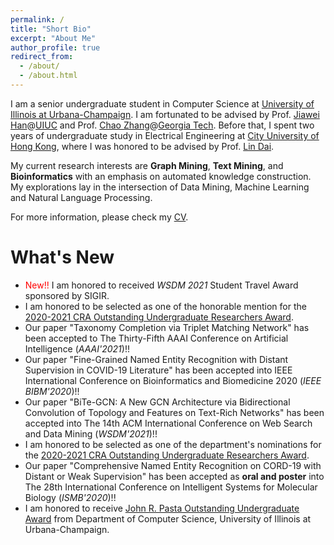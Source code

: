 ```yaml
---
permalink: /
title: "Short Bio"
excerpt: "About Me"
author_profile: true
redirect_from: 
  - /about/
  - /about.html
---
```


I am a senior undergraduate student in Computer Science at [University of Illinois at Urbana-Champaign](https://illinois.edu/). I am fortunated to be advised by Prof. [Jiawei Han](http://hanj.cs.illinois.edu/)@[UIUC](https://illinois.edu/) and Prof. [Chao Zhang](http://chaozhang.org/)@[Georgia Tech](https://www.gatech.edu/). Before that, I spent two years of undergraduate study in Electrical Engineering at [City University of Hong Kong](https://www.cityu.edu.hk/), where I was honored to be advised by Prof. [Lin Dai](http://www.ee.cityu.edu.hk/~lindai/).

My current research interests are **Graph Mining**, **Text Mining**, and **Bioinformatics** with an emphasis on automated knowledge construction. My explorations lay in the intersection of Data Mining, Machine Learning and Natural Language Processing. 

For more information, please check my [CV](/files/CV_PhD_blue.pdf).

What's New
======
* <span style="color:red">New!!</span> I am honored to received <em>WSDM 2021</em> Student Travel Award sponsored by SIGIR.
* I am honored to be selected as one of the honorable mention for the [2020-2021 CRA Outstanding Undergraduate Researchers Award](https://cra.org/crae/awards/cra-outstanding-undergraduate-researchers).
* Our paper "Taxonomy Completion via Triplet Matching Network" has been accepted to The Thirty-Fifth AAAI Conference on Artificial Intelligence (<em>AAAI'2021</em>)!!
* Our paper "Fine-Grained Named Entity Recognition with Distant Supervision in COVID-19 Literature" has been accepted into IEEE International Conference on Bioinformatics and Biomedicine 2020 (<em>IEEE BIBM'2020</em>)!!
* Our paper "BiTe-GCN: A New GCN Architecture via Bidirectional Convolution of Topology and Features on Text-Rich Networks" has been accepted into The 14th ACM International Conference on Web Search and Data Mining (<em>WSDM'2021</em>)!!
* I am honored to be selected as one of the department's nominations for the [2020-2021 CRA Outstanding Undergraduate Researchers Award](https://cra.org/crae/awards/cra-outstanding-undergraduate-researchers).
* Our paper "Comprehensive Named Entity Recognition on CORD-19 with Distant or Weak Supervision" has been accepted as **oral and poster** into The 28th International Conference on Intelligent Systems for Molecular Biology (<em>ISMB'2020</em>)!!
* I am honored to receive [John R. Pasta Outstanding Undergraduate Award](https://cs.illinois.edu/about-us/awards/undergraduate-scholarships-awards/john-r-pasta-outstanding-undergraduate-award) from Department of Computer Science, University of Illinois at Urbana-Champaign.
<!-- <span style="color:red">New!!</span>
